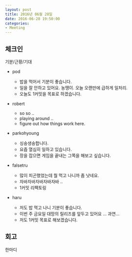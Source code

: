 ```yaml
---
layout: post
title: 2016년 06월 28일
date: 2016-06-28 19:50:00
categories:
- Meeting
---
```


## 체크인

기분/근황/기대

* pod
  * 밥을 먹어서 기분이 좋습니다.
  * 일을 잘 안하고 있어요. 농땡이. 오늘 오랜만에 급하게 일처리.
  * 오늘도 1커밋을 목표로 하겠습니다.

* robert
  * so so ..
  * playing around ..
  * figure out how things work here.

* parkohyoung
  * 싱숭생숭합니다.
  * 요즘 열심히 일하고 있습니다.
  * 장을 잡으면 게임을 끝내는 그쪽을 해보고 싶습니다.

* falsetru
  * 많이 피곤했었는데 뭘 먹고 나니까 좀 낫네요.
  * 자바자바자바자바자바 ..
  * 1커밋 리팩토링

* haru
  * 저도 밥 먹고 나니 기분이 좋습니다.
  * 이번 주 금요일 대망의 릴리즈를 앞두고 있어요 ... 과연...
  * 저도 1커밋 목표로 해보겠습니다.


## 회고

한마디

